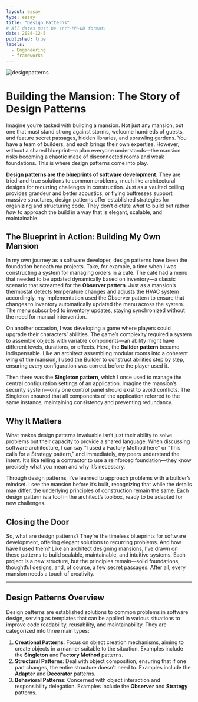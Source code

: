 ```yaml
---
layout: essay
type: essay
title: "Design Patterns"
# All dates must be YYYY-MM-DD format!
date: 2024-12-5
published: true
labels:
  - Engineering
  - frameworks
---
```




![designpatterns](https://github.com/user-attachments/assets/9c7fd4b5-5455-462d-80d4-fdb17e093e67)




# Building the Mansion: The Story of Design Patterns

Imagine you’re tasked with building a mansion. Not just any mansion, but one that must stand strong against storms, welcome hundreds of guests, and feature secret passages, hidden libraries, and sprawling gardens. You have a team of builders, and each brings their own expertise. However, without a shared blueprint—a plan everyone understands—the mansion risks becoming a chaotic maze of disconnected rooms and weak foundations. This is where design patterns come into play.

**Design patterns are the blueprints of software development.** They are tried-and-true solutions to common problems, much like architectural designs for recurring challenges in construction. Just as a vaulted ceiling provides grandeur and better acoustics, or flying buttresses support massive structures, design patterns offer established strategies for organizing and structuring code. They don’t dictate *what* to build but rather *how* to approach the build in a way that is elegant, scalable, and maintainable.

## The Blueprint in Action: Building My Own Mansion

In my own journey as a software developer, design patterns have been the foundation beneath my projects. Take, for example, a time when I was constructing a system for managing orders in a café. The café had a menu that needed to be updated dynamically based on inventory—a classic scenario that screamed for the **Observer pattern**. Just as a mansion’s thermostat detects temperature changes and adjusts the HVAC system accordingly, my implementation used the Observer pattern to ensure that changes to inventory automatically updated the menu across the system. The menu subscribed to inventory updates, staying synchronized without the need for manual intervention.

On another occasion, I was developing a game where players could upgrade their characters’ abilities. The game’s complexity required a system to assemble objects with variable components—an ability might have different levels, durations, or effects. Here, the **Builder pattern** became indispensable. Like an architect assembling modular rooms into a coherent wing of the mansion, I used the Builder to construct abilities step by step, ensuring every configuration was correct before the player used it.

Then there was the **Singleton pattern**, which I once used to manage the central configuration settings of an application. Imagine the mansion’s security system—only one control panel should exist to avoid conflicts. The Singleton ensured that all components of the application referred to the same instance, maintaining consistency and preventing redundancy.

## Why It Matters

What makes design patterns invaluable isn’t just their ability to solve problems but their capacity to provide a shared language. When discussing software architecture, I can say “I used a Factory Method here” or “This calls for a Strategy pattern,” and immediately, my peers understand the intent. It’s like telling a contractor to use a reinforced foundation—they know precisely what you mean and why it’s necessary.

Through design patterns, I’ve learned to approach problems with a builder’s mindset. I see the mansion before it’s built, recognizing that while the details may differ, the underlying principles of construction remain the same. Each design pattern is a tool in the architect’s toolbox, ready to be adapted for new challenges.

## Closing the Door

So, what are design patterns? They’re the timeless blueprints for software development, offering elegant solutions to recurring problems. And how have I used them? Like an architect designing mansions, I’ve drawn on these patterns to build scalable, maintainable, and intuitive systems. Each project is a new structure, but the principles remain—solid foundations, thoughtful designs, and, of course, a few secret passages. After all, every mansion needs a touch of creativity.

---

## Design Patterns Overview

Design patterns are established solutions to common problems in software design, serving as templates that can be applied in various situations to improve code readability, reusability, and maintainability. They are categorized into three main types:

1. **Creational Patterns**: Focus on object creation mechanisms, aiming to create objects in a manner suitable to the situation. Examples include the **Singleton** and **Factory Method** patterns.
2. **Structural Patterns**: Deal with object composition, ensuring that if one part changes, the entire structure doesn't need to. Examples include the **Adapter** and **Decorator** patterns.
3. **Behavioral Patterns**: Concerned with object interaction and responsibility delegation. Examples include the **Observer** and **Strategy** patterns.







